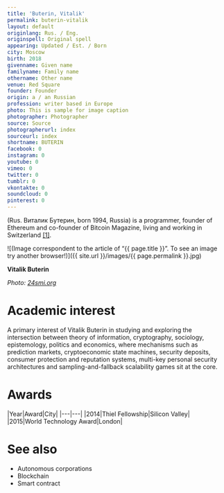 ```yaml
---
title: 'Buterin, Vitalik'
permalink: buterin-vitalik
layout: default
originlang: Rus. / Eng.
originspell: Original spell
appearing: Updated / Est. / Born
city: Moscow
birth: 2018
givenname: Given name
familyname: Family name
othername: Other name
venue: Red Square
founder: Founder
origin: a / an Russian
profession: writer based in Europe
photo: This is sample for image caption
photographer: Photographer
source: Source
photographerurl: index
sourceurl: index
shortname: BUTERIN
facebook: 0
instagram: 0
youtube: 0
vimeo: 0
twitter: 0
tumblr: 0
vkontakte: 0
soundcloud: 0
pinterest: 0
---
```


(Rus. Виталик Бутерин, born 1994, Russia) is a programmer, founder of Ethereum and co-founder of Bitcoin Magazine, living and working in Switzerland <span id="a1">[\[1\]](#f1)</span>.

![(Image correspondent to the article of “{{ page.title }}”. To see an image try another browser!)]({{ site.url }}/images/{{ page.permalink }}.jpg)

**Vitalik Buterin**

*Photo: [24smi.org](https://24smi.org/celebrity/14636-vitalik-buterin.html)*

# Academic interest

A primary interest of Vitalik Buterin in studying and exploring the intersection between theory of information, cryptography, sociology, epistemology, politics and economics, where mechanisms such as prediction markets, cryptoeconomic state machines, security deposits, consumer protection and reputation systems, multi-key personal security architectures and sampling-and-fallback scalability games sit at the core.

# Awards

|Year|Award|City|
|---|---|
|2014|Thiel Fellowship|Silicon Valley|
|2015|World Technology Award|London|


# See also

+ Autonomous corporations
+ Blockchain
+ Smart contract
